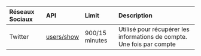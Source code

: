 | Réseaux Sociaux | API         | Limit           | Description |
| :-------------- | :---------- | :-------------- | :---        |
| Twitter         | [users/show](https://developer.twitter.com/en/docs/accounts-and-users/follow-search-get-users/api-reference/get-users-show)  | 900/15 minutes  | Utilisé pour récupérer les informations de compte. Une fois par compte |
